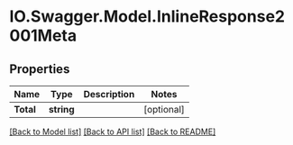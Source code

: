 # IO.Swagger.Model.InlineResponse2001Meta
## Properties

Name | Type | Description | Notes
------------ | ------------- | ------------- | -------------
**Total** | **string** |  | [optional] 

[[Back to Model list]](../README.md#documentation-for-models) [[Back to API list]](../README.md#documentation-for-api-endpoints) [[Back to README]](../README.md)

